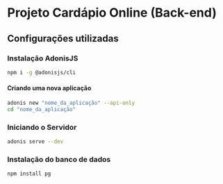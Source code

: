 # Projeto Cardápio Online (Back-end)

## Configurações utilizadas

### Instalação AdonisJS

```bash
npm i -g @adonisjs/cli
```
#### Criando uma nova aplicação

```bash
adonis new "nome_da_aplicação" --api-only
cd "nome_da_aplicação"
```

### Iniciando o Servidor

```bash
adonis serve --dev
```

### Instalação do banco de dados

```bash
npm install pg
```

